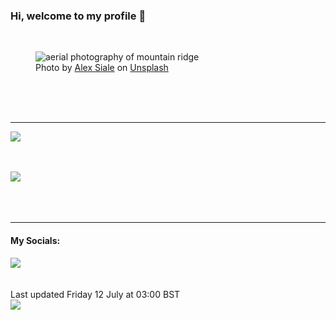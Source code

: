 <h3>Hi, welcome to my profile 👋</h3>

<br />
<figure>
  <img
    src="https://images.unsplash.com/photo-1464013778555-8e723c2f01f8?crop=entropy&cs=tinysrgb&fit=max&fm=jpg&ixid=M3wyNzQ3MDB8MHwxfHJhbmRvbXx8fHx8fHx8fDE3MjA3NDYxNDh8&ixlib=rb-4.0.3&q=80&w=1080&auto=format"
    alt="aerial photography of mountain ridge" 
  />
  <figcaption>Photo by <a
    href="https://unsplash.com/@alexsiale?utm_source=Profile%20readme&utm_medium=referral">Alex Siale</a> on <a
    href="https://unsplash.com/?utm_source=Profile%20readme&utm_medium=referral">Unsplash</a></figcaption>
</figure>




  <br /><br /><br />

<hr />
<img
  src="https://github-readme-stats.vercel.app/api?username=shanelucy&show_icons=true&theme=calm"
/>
<br /><br /><br />

<img 
  src="https://github-readme-stats.vercel.app/api/top-langs/?username=shanelucy&theme=calm"
/>
<br /><br /><br /><br />
<hr />
<h4>My Socials:</h4>
<a href="https://uk.linkedin.com/in/shane-lucy-4735b616a">
  <img
    src="https://img.shields.io/badge/linkedin%20-%230077B5.svg?&style=for-the-badge&logo=linkedin&logoColor=white"
  />
</a>
<br /><br /><br />
Last updated Friday 12 July at 03:00 BST
<br />
<img
  src="https://github.com/ShaneLucy/ShaneLucy/workflows/README%20build/badge.svg"
/>

